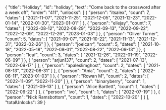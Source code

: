 {
  "title": "Holiday",
  "id": "holiday",
  "text": "Come back to the crossword after a week off",
  "order": "411",
  "unlocks": [
    {
      "person": "itsalex",
      "count": 7,
      "dates": [
        "2021-11-07",
        "2021-11-25",
        "2021-12-05",
        "2021-12-23",
        "2022-01-14",
        "2022-01-30",
        "2023-01-01"
      ]
    },
    {
      "person": "ellejay",
      "count": 7,
      "dates": [
        "2022-08-12",
        "2022-08-29",
        "2022-09-13",
        "2022-09-22",
        "2022-12-09",
        "2022-12-26",
        "2023-01-03"
      ]
    },
    {
      "person": "Oliver Turner",
      "count": 5,
      "dates": [
        "2021-09-07",
        "2021-10-22",
        "2021-11-13",
        "2021-12-31",
        "2022-02-26"
      ]
    },
    {
      "person": "joelcarr",
      "count": 5,
      "dates": [
        "2021-10-18",
        "2022-05-18",
        "2022-08-01",
        "2022-08-22",
        "2022-09-13"
      ]
    },
    {
      "person": "leaf",
      "count": 3,
      "dates": [
        "2021-12-26",
        "2022-01-19",
        "2022-06-09"
      ]
    },
    {
      "person": "arjun137",
      "count": 2,
      "dates": [
        "2021-07-13",
        "2022-09-17"
      ]
    },
    {
      "person": "apaleslimghost",
      "count": 2,
      "dates": [
        "2021-08-13",
        "2022-08-31"
      ]
    },
    {
      "person": "Ania",
      "count": 2,
      "dates": [
        "2022-06-11",
        "2023-01-03"
      ]
    },
    {
      "person": "Rowan M",
      "count": 2,
      "dates": [
        "2022-11-09",
        "2022-11-20"
      ]
    },
    {
      "person": "binaryberry",
      "count": 1,
      "dates": [
        "2021-09-13"
      ]
    },
    {
      "person": "Alice Bartlett",
      "count": 1,
      "dates": [
        "2022-06-22"
      ]
    },
    {
      "person": "ivo",
      "count": 1,
      "dates": [
        "2022-07-19"
      ]
    },
    {
      "person": "Nick Ramsbottom",
      "count": 1,
      "dates": [
        "2022-10-20"
      ]
    }
  ],
  "totalUnlocks": 39
}